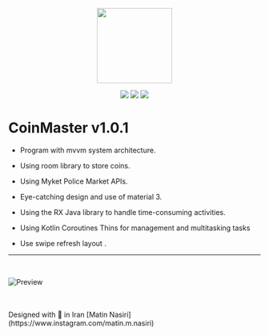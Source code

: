 <p align="center">
  <a href="https://github.com/matinnasiridev">
    <img height="150" src="https://github.com/matinnasiridev/matinnasiridev/blob/main/main-logo.png"/></a>
</p>

<p align="center">
  <a href="https://t.me/matinnasiridev"><img src="https://img.shields.io/badge/telegram-1da1f2?style=for-the-badge&logo=telegram&logoColor=white&color=27a0df"/></a> 
  <a href="https://instagram.com/matinnasiridev"><img src="https://img.shields.io/badge/INSTAGRAM-E1306C?style=for-the-badge&logo=instagram&logoColor=white"/></a>
  <a href="https://linkedin.com/in/matin-nasiri-5a4405200"><img src="https://img.shields.io/badge/linkedin-0c67c2?style=for-the-badge&logo=linkedin"/></a>
</p>

# CoinMaster v1.0.1

- Program with mvvm system architecture.

- Using room library to store coins.

- Using Myket Police Market APIs.

- Eye-catching design and use of material 3.

- Using the RX Java library to handle time-consuming activities.

- Using Kotlin Coroutines Thins for management and multitasking tasks

- Use swipe refresh layout .
---
<br>

![Preview](assets/0.jpg)

<br>
<br>
Designed with 💜 in Iran   [Matin Nasiri](https://www.instagram.com/matin.m.nasiri)
